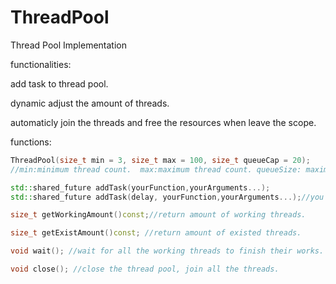 # ThreadPool
Thread Pool Implementation

functionalities:

add task to thread pool.

dynamic adjust the amount of threads.

automaticly join the threads and free the resources when leave the scope.

functions:

```cpp
ThreadPool(size_t min = 3, size_t max = 100, size_t queueCap = 20);
//min:minimum thread count.  max:maximum thread count. queueSize: maximum task queue size.

std::shared_future addTask(yourFunction,yourArguments...);
std::shared_future addTask(delay, yourFunction,yourArguments...);//you must use std::chrono for the delay.

size_t getWorkingAmount()const;//return amount of working threads.

size_t getExistAmount()const; //return amount of existed threads.

void wait(); //wait for all the working threads to finish their works.

void close(); //close the thread pool, join all the threads.
```
